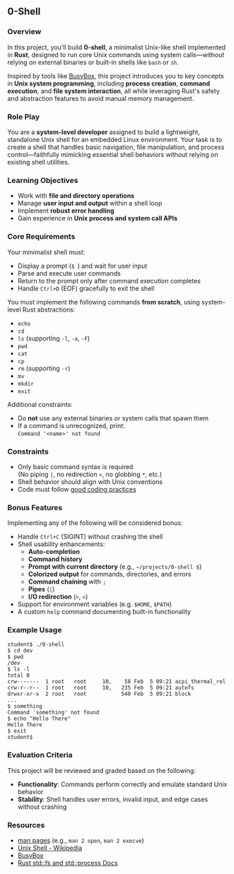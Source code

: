 ## 0-Shell

### Overview

In this project, you'll build **0-shell**, a minimalist Unix-like shell implemented in **Rust**, designed to run core Unix commands using system calls—without relying on external binaries or built-in shells like `bash` or `sh`.

Inspired by tools like [BusyBox](https://en.wikipedia.org/wiki/BusyBox), this project introduces you to key concepts in **Unix system programming**, including **process creation**, **command execution**, and **file system interaction**, all while leveraging Rust's safety and abstraction features to avoid manual memory management.

### Role Play

You are a **system-level developer** assigned to build a lightweight, standalone Unix shell for an embedded Linux environment. Your task is to create a shell that handles basic navigation, file manipulation, and process control—faithfully mimicking essential shell behaviors without relying on existing shell utilities.

### Learning Objectives

- Work with **file and directory operations**
- Manage **user input and output** within a shell loop
- Implement **robust error handling**
- Gain experience in **Unix process and system call APIs**

### Core Requirements

Your minimalist shell must:

- Display a prompt (`$ `) and wait for user input
- Parse and execute user commands
- Return to the prompt only after command execution completes
- Handle `Ctrl+D` (EOF) gracefully to exit the shell

You must implement the following commands **from scratch**, using system-level Rust abstractions:
- `echo`
- `cd`
- `ls` (supporting `-l`, `-a`, `-F`)
- `pwd`
- `cat`
- `cp`
- `rm` (supporting `-r`)
- `mv`
- `mkdir`
- `exit`

Additional constraints:

- Do **not** use any external binaries or system calls that spawn them
- If a command is unrecognized, print:  
  `Command '<name>' not found`

### Constraints

- Only basic command syntax is required  
  (No piping `|`, no redirection `>`, no globbing `*`, etc.)
- Shell behavior should align with Unix conventions
- Code must follow [good coding practices](https://public.01-edu.org/subjects/good-practices/)

### Bonus Features

Implementing any of the following will be considered bonus:

- Handle `Ctrl+C` (SIGINT) without crashing the shell
- Shell usability enhancements:
  - **Auto-completion**
  - **Command history**
  - **Prompt with current directory** (e.g., `~/projects/0-shell $`)
  - **Colorized output** for commands, directories, and errors
  - **Command chaining** with `;`
  - **Pipes** (`|`)
  - **I/O redirection** (`>`, `<`)
- Support for environment variables (e.g. `$HOME`, `$PATH`)
- A custom `help` command documenting built-in functionality

### Example Usage

```shell
student$ ./0-shell
$ cd dev
$ pwd
/dev
$ ls -l
total 0
crw-------  1 root   root     10,    58 Feb  5 09:21 acpi_thermal_rel
crw-r--r--  1 root   root     10,   235 Feb  5 09:21 autofs
drwxr-xr-x  2 root   root           540 Feb  5 09:21 block
...
$ something
Command 'something' not found
$ echo "Hello There"
Hello There
$ exit
student$
```

### Evaluation Criteria

This project will be reviewed and graded based on the following:

- **Functionality**: Commands perform correctly and emulate standard Unix behavior
- **Stability**: Shell handles user errors, invalid input, and edge cases without crashing

### Resources

- [man pages](https://man7.org/linux/man-pages/) (e.g., `man 2 open`, `man 2 execve`)
- [Unix Shell - Wikipedia](https://en.wikipedia.org/wiki/Unix_shell)
- [BusyBox](https://busybox.net/)
- [Rust std::fs and std::process Docs](https://doc.rust-lang.org/std/)
